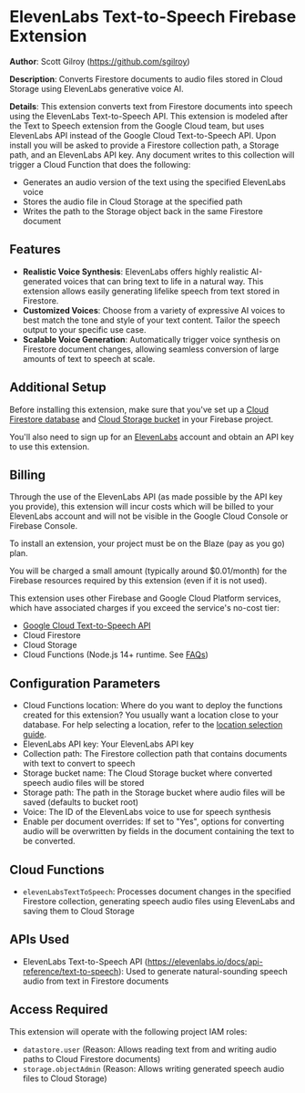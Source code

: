 # ElevenLabs Text-to-Speech Firebase Extension

**Author**: Scott Gilroy (https://github.com/sgilroy)

**Description**: Converts Firestore documents to audio files stored in Cloud Storage using ElevenLabs generative voice AI.

**Details**: This extension converts text from Firestore documents into speech using the ElevenLabs Text-to-Speech API. This extension is modeled after the Text to Speech extension from the Google Cloud team, but uses ElevenLabs API instead of the Google Cloud Text-to-Speech API. Upon install you will be asked to provide a Firestore collection path, a Storage path, and an ElevenLabs API key. Any document writes to this collection will trigger a Cloud Function that does the following:

- Generates an audio version of the text using the specified ElevenLabs voice
- Stores the audio file in Cloud Storage at the specified path
- Writes the path to the Storage object back in the same Firestore document

## Features

- **Realistic Voice Synthesis**: ElevenLabs offers highly realistic AI-generated voices that can bring text to life in a natural way. This extension allows easily generating lifelike speech from text stored in Firestore.
- **Customized Voices**: Choose from a variety of expressive AI voices to best match the tone and style of your text content. Tailor the speech output to your specific use case.
- **Scalable Voice Generation**: Automatically trigger voice synthesis on Firestore document changes, allowing seamless conversion of large amounts of text to speech at scale.

## Additional Setup

Before installing this extension, make sure that you've set up a [Cloud Firestore database](https://firebase.google.com/docs/firestore/quickstart) and [Cloud Storage bucket](https://firebase.google.com/docs/storage) in your Firebase project.

You'll also need to sign up for an [ElevenLabs](https://elevenlabs.io/) account and obtain an API key to use this extension.

## Billing

Through the use of the ElevenLabs API (as made possible by the API key you provide), this extension will incur costs which will be billed to your ElevenLabs account and will not be visible in the Google Cloud Console or Firebase Console.

To install an extension, your project must be on the Blaze (pay as you go) plan.

You will be charged a small amount (typically around $0.01/month) for the Firebase resources required by this extension (even if it is not used).

This extension uses other Firebase and Google Cloud Platform services, which have associated charges if you exceed the service's no-cost tier:

- [Google Cloud Text-to-Speech API](https://cloud.google.com/text-to-speech#section-11)
- Cloud Firestore
- Cloud Storage
- Cloud Functions (Node.js 14+ runtime. See [FAQs](https://firebase.google.com/support/faq#extensions-pricing))

## Configuration Parameters

- Cloud Functions location: Where do you want to deploy the functions created for this extension? You usually want a location close to your database. For help selecting a location, refer to the [location selection guide](https://firebase.google.com/docs/functions/locations).
- ElevenLabs API key: Your ElevenLabs API key
- Collection path: The Firestore collection path that contains documents with text to convert to speech
- Storage bucket name: The Cloud Storage bucket where converted speech audio files will be stored
- Storage path: The path in the Storage bucket where audio files will be saved (defaults to bucket root)
- Voice: The ID of the ElevenLabs voice to use for speech synthesis
- Enable per document overrides: If set to \"Yes\", options for converting audio will be overwritten by fields in the document containing the text to be converted.

## Cloud Functions

- `elevenLabsTextToSpeech`: Processes document changes in the specified Firestore collection, generating speech audio files using ElevenLabs and saving them to Cloud Storage

## APIs Used

- ElevenLabs Text-to-Speech API (https://elevenlabs.io/docs/api-reference/text-to-speech): Used to generate natural-sounding speech audio from text in Firestore documents

## Access Required

This extension will operate with the following project IAM roles:

- `datastore.user` (Reason: Allows reading text from and writing audio paths to Cloud Firestore documents)
- `storage.objectAdmin` (Reason: Allows writing generated speech audio files to Cloud Storage)
